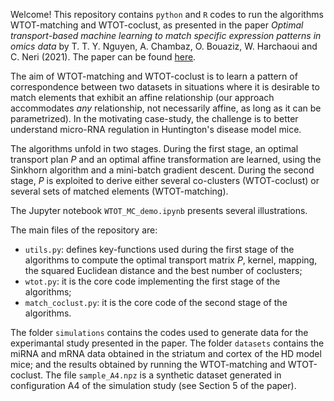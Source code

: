 Welcome! This repository contains `python` and `R` codes to run the algorithms WTOT-matching and WTOT-coclust, as presented in the paper *Optimal transport-based machine learning to match specific expression patterns in omics data* by T. T. Y. Nguyen, A. Chambaz, O. Bouaziz, W. Harchaoui and C. Neri (2021). The paper can be found [here](https://hal.archives-ouvertes.fr/hal-03293786/). 

The aim of WTOT-matching and WTOT-coclust is to learn a pattern of correspondence between two datasets in situations where it is desirable to match elements that exhibit an affine relationship (our approach accommodates *any* relationship, not necessarily affine, as long as it can be parametrized). In the motivating case-study, the challenge is to better understand micro-RNA regulation in Huntington's disease model mice. 

The algorithms unfold in two stages. During the first stage, an optimal transport plan *P* and an optimal affine transformation are learned, using the Sinkhorn algorithm and a mini-batch gradient descent. During the second stage, *P* is exploited to derive either several co-clusters (WTOT-coclust) or several sets of matched elements (WTOT-matching).

The Jupyter notebook `WTOT_MC_demo.ipynb` presents several illustrations. 

The main files of the repository are:
- `utils.py`: defines key-functions used during the first stage of the algorithms to compute the optimal transport matrix *P*, kernel, mapping, the squared Euclidean distance and the best number of coclusters;
- `wtot.py`: it is the core code implementing the first stage of the algorithms;
- `match_coclust.py`: it is the core code of the second stage of the algorithms. 

The folder `simulations` contains the codes used to generate data for the experimantal study presented in the paper. The folder `datasets` contains the miRNA and mRNA data obtained in the striatum and cortex of the HD model mice; and the results obtained by running the WTOT-matching and WTOT-coclust. The file `sample_A4.npz` is a synthetic dataset generated in configuration A4 of the simulation study (see Section 5 of the paper). 





